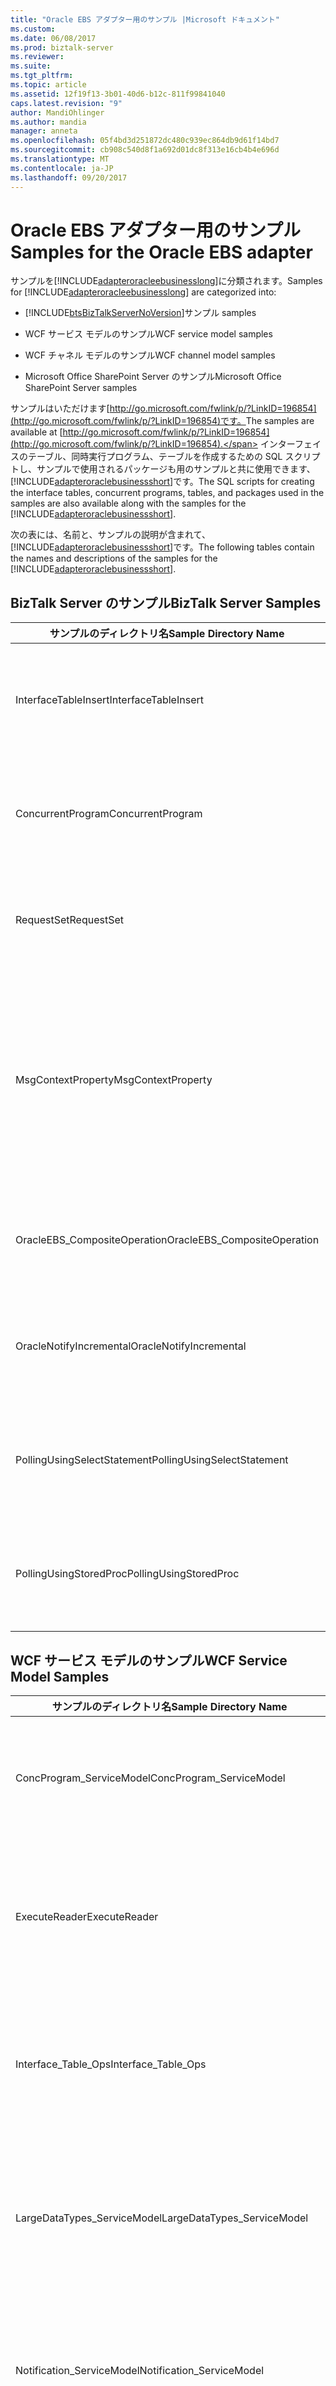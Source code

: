 ```yaml
---
title: "Oracle EBS アダプター用のサンプル |Microsoft ドキュメント"
ms.custom: 
ms.date: 06/08/2017
ms.prod: biztalk-server
ms.reviewer: 
ms.suite: 
ms.tgt_pltfrm: 
ms.topic: article
ms.assetid: 12f19f13-3b01-40d6-b12c-811f99841040
caps.latest.revision: "9"
author: MandiOhlinger
ms.author: mandia
manager: anneta
ms.openlocfilehash: 05f4bd3d251872dc480c939ec864db9d61f14bd7
ms.sourcegitcommit: cb908c540d8f1a692d01dc8f313e16cb4b4e696d
ms.translationtype: MT
ms.contentlocale: ja-JP
ms.lasthandoff: 09/20/2017
---
```

# <a name="samples-for-the-oracle-ebs-adapter"></a><span data-ttu-id="43be2-102">Oracle EBS アダプター用のサンプル</span><span class="sxs-lookup"><span data-stu-id="43be2-102">Samples for the Oracle EBS adapter</span></span>
<span data-ttu-id="43be2-103">サンプルを[!INCLUDE[adapteroracleebusinesslong](../../includes/adapteroracleebusinesslong-md.md)]に分類されます。</span><span class="sxs-lookup"><span data-stu-id="43be2-103">Samples for [!INCLUDE[adapteroracleebusinesslong](../../includes/adapteroracleebusinesslong-md.md)] are categorized into:</span></span>  
  
-   [!INCLUDE[btsBizTalkServerNoVersion](../../includes/btsbiztalkservernoversion-md.md)]<span data-ttu-id="43be2-104">サンプル</span><span class="sxs-lookup"><span data-stu-id="43be2-104"> samples</span></span>  
  
-   <span data-ttu-id="43be2-105">WCF サービス モデルのサンプル</span><span class="sxs-lookup"><span data-stu-id="43be2-105">WCF service model samples</span></span>  
  
-   <span data-ttu-id="43be2-106">WCF チャネル モデルのサンプル</span><span class="sxs-lookup"><span data-stu-id="43be2-106">WCF channel model samples</span></span>  
  
-   <span data-ttu-id="43be2-107">Microsoft Office SharePoint Server のサンプル</span><span class="sxs-lookup"><span data-stu-id="43be2-107">Microsoft Office SharePoint Server samples</span></span>  
  
 <span data-ttu-id="43be2-108">サンプルはいただけます[http://go.microsoft.com/fwlink/p/?LinkID=196854](http://go.microsoft.com/fwlink/p/?LinkID=196854)です。</span><span class="sxs-lookup"><span data-stu-id="43be2-108">The samples are available at [http://go.microsoft.com/fwlink/p/?LinkID=196854](http://go.microsoft.com/fwlink/p/?LinkID=196854).</span></span> <span data-ttu-id="43be2-109">インターフェイスのテーブル、同時実行プログラム、テーブルを作成するための SQL スクリプトし、サンプルで使用されるパッケージも用のサンプルと共に使用できます、[!INCLUDE[adapteroraclebusinessshort](../../includes/adapteroraclebusinessshort-md.md)]です。</span><span class="sxs-lookup"><span data-stu-id="43be2-109">The SQL scripts for creating the interface tables, concurrent programs, tables, and packages used in the samples are also available along with the samples for the [!INCLUDE[adapteroraclebusinessshort](../../includes/adapteroraclebusinessshort-md.md)].</span></span>  
  
 <span data-ttu-id="43be2-110">次の表には、名前と、サンプルの説明が含まれて、[!INCLUDE[adapteroraclebusinessshort](../../includes/adapteroraclebusinessshort-md.md)]です。</span><span class="sxs-lookup"><span data-stu-id="43be2-110">The following tables contain the names and descriptions of the samples for the [!INCLUDE[adapteroraclebusinessshort](../../includes/adapteroraclebusinessshort-md.md)].</span></span>  
  
## <a name="biztalk-server-samples"></a><span data-ttu-id="43be2-111">BizTalk Server のサンプル</span><span class="sxs-lookup"><span data-stu-id="43be2-111">BizTalk Server Samples</span></span>  
  
|<span data-ttu-id="43be2-112">サンプルのディレクトリ名</span><span class="sxs-lookup"><span data-stu-id="43be2-112">Sample Directory Name</span></span>|<span data-ttu-id="43be2-113">Description</span><span class="sxs-lookup"><span data-stu-id="43be2-113">Description</span></span>|  
|---------------------------|-----------------|  
|<span data-ttu-id="43be2-114">InterfaceTableInsert</span><span class="sxs-lookup"><span data-stu-id="43be2-114">InterfaceTableInsert</span></span>|<span data-ttu-id="43be2-115">Oracle E-business Suite を使用して、インターフェイス テーブルにレコードを挿入する方法を示します[!INCLUDE[adapteroraclebusinessshort](../../includes/adapteroraclebusinessshort-md.md)]です。</span><span class="sxs-lookup"><span data-stu-id="43be2-115">Demonstrates how to insert records into an interface table in Oracle E-Business Suite using [!INCLUDE[adapteroraclebusinessshort](../../includes/adapteroraclebusinessshort-md.md)].</span></span>|  
|<span data-ttu-id="43be2-116">ConcurrentProgram</span><span class="sxs-lookup"><span data-stu-id="43be2-116">ConcurrentProgram</span></span>|<span data-ttu-id="43be2-117">Oracle E-business Suite を使用して同時実行プログラムを呼び出す方法を示します、[!INCLUDE[adapteroraclebusinessshort](../../includes/adapteroraclebusinessshort-md.md)]です。</span><span class="sxs-lookup"><span data-stu-id="43be2-117">Demonstrates how to invoke a concurrent program in Oracle E-Business Suite using the [!INCLUDE[adapteroraclebusinessshort](../../includes/adapteroraclebusinessshort-md.md)].</span></span>|  
|<span data-ttu-id="43be2-118">RequestSet</span><span class="sxs-lookup"><span data-stu-id="43be2-118">RequestSet</span></span>|<span data-ttu-id="43be2-119">Oracle E-business Suite を使用して設定要求を呼び出す方法を示します、[!INCLUDE[adapteroraclebusinessshort](../../includes/adapteroraclebusinessshort-md.md)]です。</span><span class="sxs-lookup"><span data-stu-id="43be2-119">Demonstrates how to invoke a request set in Oracle E-Business Suite using the [!INCLUDE[adapteroraclebusinessshort](../../includes/adapteroraclebusinessshort-md.md)].</span></span>|  
|<span data-ttu-id="43be2-120">MsgContextProperty</span><span class="sxs-lookup"><span data-stu-id="43be2-120">MsgContextProperty</span></span>|<span data-ttu-id="43be2-121">によって公開されているメッセージ コンテキスト プロパティを使用する方法を示します、 [!INCLUDE[adapteroraclebusinessshort](../../includes/adapteroraclebusinessshort-md.md)] Oracle E-business Suite を使用して成果物の操作を実行するアプリケーションのコンテキストを設定する、[!INCLUDE[adapteroraclebusinessshort](../../includes/adapteroraclebusinessshort-md.md)]です。</span><span class="sxs-lookup"><span data-stu-id="43be2-121">Demonstrates how to use the message context properties exposed by the [!INCLUDE[adapteroraclebusinessshort](../../includes/adapteroraclebusinessshort-md.md)] to set application context to perform operations on artifacts in Oracle E-Business Suite using the [!INCLUDE[adapteroraclebusinessshort](../../includes/adapteroraclebusinessshort-md.md)].</span></span>|  
|<span data-ttu-id="43be2-122">OracleEBS_CompositeOperation</span><span class="sxs-lookup"><span data-stu-id="43be2-122">OracleEBS_CompositeOperation</span></span>|<span data-ttu-id="43be2-123">Oracle E-business Suite を使用して複合操作を実行する方法を示します、[!INCLUDE[adapteroraclebusinessshort](../../includes/adapteroraclebusinessshort-md.md)]です。</span><span class="sxs-lookup"><span data-stu-id="43be2-123">Demonstrates how to perform composite operations in Oracle E-Business Suite using the [!INCLUDE[adapteroraclebusinessshort](../../includes/adapteroraclebusinessshort-md.md)].</span></span>|  
|<span data-ttu-id="43be2-124">OracleNotifyIncremental</span><span class="sxs-lookup"><span data-stu-id="43be2-124">OracleNotifyIncremental</span></span>|<span data-ttu-id="43be2-125">Oracle を使用して「インクリメント」のクエリ通知メッセージを受信する方法を示します、[!INCLUDE[adapteroraclebusinessshort](../../includes/adapteroraclebusinessshort-md.md)]です。</span><span class="sxs-lookup"><span data-stu-id="43be2-125">Demonstrates how to receive “incremental” query notification messages from Oracle using the [!INCLUDE[adapteroraclebusinessshort](../../includes/adapteroraclebusinessshort-md.md)].</span></span>|  
|<span data-ttu-id="43be2-126">PollingUsingSelectStatement</span><span class="sxs-lookup"><span data-stu-id="43be2-126">PollingUsingSelectStatement</span></span>|<span data-ttu-id="43be2-127">SELECT ステートメントを使用して、ポーリング クエリを構成しを使用して結果を受信する方法を示します、[!INCLUDE[adapteroraclebusinessshort](../../includes/adapteroraclebusinessshort-md.md)]です。</span><span class="sxs-lookup"><span data-stu-id="43be2-127">Demonstrates how to configure a polling query using a SELECT statement and receive the results using the   [!INCLUDE[adapteroraclebusinessshort](../../includes/adapteroraclebusinessshort-md.md)].</span></span>|  
|<span data-ttu-id="43be2-128">PollingUsingStoredProc</span><span class="sxs-lookup"><span data-stu-id="43be2-128">PollingUsingStoredProc</span></span>|<span data-ttu-id="43be2-129">使用して結果を受信およびストアド プロシージャを使用して、ポーリング クエリを構成する方法を示します、[!INCLUDE[adapteroraclebusinessshort](../../includes/adapteroraclebusinessshort-md.md)]です。</span><span class="sxs-lookup"><span data-stu-id="43be2-129">Demonstrates how to configure a polling query using a stored procedure and receive the results using the   [!INCLUDE[adapteroraclebusinessshort](../../includes/adapteroraclebusinessshort-md.md)].</span></span>|  
  
## <a name="wcf-service-model-samples"></a><span data-ttu-id="43be2-130">WCF サービス モデルのサンプル</span><span class="sxs-lookup"><span data-stu-id="43be2-130">WCF Service Model Samples</span></span>  
  
|<span data-ttu-id="43be2-131">サンプルのディレクトリ名</span><span class="sxs-lookup"><span data-stu-id="43be2-131">Sample Directory Name</span></span>|<span data-ttu-id="43be2-132">Description</span><span class="sxs-lookup"><span data-stu-id="43be2-132">Description</span></span>|  
|---------------------------|-----------------|  
|<span data-ttu-id="43be2-133">ConcProgram_ServiceModel</span><span class="sxs-lookup"><span data-stu-id="43be2-133">ConcProgram_ServiceModel</span></span>|<span data-ttu-id="43be2-134">アダプターを使用して Oracle E-business Suite でプログラムを呼び出す方法を示します。</span><span class="sxs-lookup"><span data-stu-id="43be2-134">Demonstrates how to invoke concurrent programs in Oracle E-Business Suite using the adapter.</span></span>|  
|<span data-ttu-id="43be2-135">ExecuteReader</span><span class="sxs-lookup"><span data-stu-id="43be2-135">ExecuteReader</span></span>|<span data-ttu-id="43be2-136">アダプターを使用して Oracle E-business Suite では ExecuteReader 操作を呼び出す方法を示します。</span><span class="sxs-lookup"><span data-stu-id="43be2-136">Demonstrates how to invoke an ExecuteReader operation on Oracle E-Business Suite using the adapter.</span></span>|  
|<span data-ttu-id="43be2-137">Interface_Table_Ops</span><span class="sxs-lookup"><span data-stu-id="43be2-137">Interface_Table_Ops</span></span>|<span data-ttu-id="43be2-138">アダプターを使用して Oracle E-business Suite のインターフェイス テーブルに対する操作を実行する方法を示します。</span><span class="sxs-lookup"><span data-stu-id="43be2-138">Demonstrates how to perform operations on interface tables in Oracle E-Business Suite using the adapter.</span></span>|  
|<span data-ttu-id="43be2-139">LargeDataTypes_ServiceModel</span><span class="sxs-lookup"><span data-stu-id="43be2-139">LargeDataTypes_ServiceModel</span></span>|<span data-ttu-id="43be2-140">アダプターを使用して Oracle E-business Suite での大規模なデータ型の列を持つテーブルの操作を実行する方法を示します。</span><span class="sxs-lookup"><span data-stu-id="43be2-140">Demonstrates how to perform operations on tables with columns of large data types in Oracle E-Business Suite using the adapter.</span></span>|  
|<span data-ttu-id="43be2-141">Notification_ServiceModel</span><span class="sxs-lookup"><span data-stu-id="43be2-141">Notification_ServiceModel</span></span>|<span data-ttu-id="43be2-142">Oracle E-BUSINESS Suite アダプターを使用して背後にあるデータベースから通知を受け取る方法を示します。</span><span class="sxs-lookup"><span data-stu-id="43be2-142">Demonstrates how to receive notifications from databases behind Oracle E-Business Suite using the adapter.</span></span>|  
|<span data-ttu-id="43be2-143">SelectPolling_ServiceModel</span><span class="sxs-lookup"><span data-stu-id="43be2-143">SelectPolling_ServiceModel</span></span>|<span data-ttu-id="43be2-144">SELECT ステートメントを使用してアダプターを使用して Oracle E-business Suite でのインターフェイス テーブルをポーリングする方法を示します。</span><span class="sxs-lookup"><span data-stu-id="43be2-144">Demonstrates how to use a SELECT statement to poll an interface table in Oracle E-Business Suite using the adapter.</span></span>|  
|<span data-ttu-id="43be2-145">StoredProcPolling_ServiceModel</span><span class="sxs-lookup"><span data-stu-id="43be2-145">StoredProcPolling_ServiceModel</span></span>|<span data-ttu-id="43be2-146">ストアド プロシージャを使用してアダプターを使用して Oracle E-business Suite でテーブルをポーリングする方法を示します。</span><span class="sxs-lookup"><span data-stu-id="43be2-146">Demonstrates how to use a stored procedure to poll tables in Oracle E-Business Suite using the adapter.</span></span>|  
  
## <a name="wcf-channel-model-samples"></a><span data-ttu-id="43be2-147">WCF チャネル モデルのサンプル</span><span class="sxs-lookup"><span data-stu-id="43be2-147">WCF Channel Model Samples</span></span>  
  
|<span data-ttu-id="43be2-148">サンプルのディレクトリ名</span><span class="sxs-lookup"><span data-stu-id="43be2-148">Sample Directory Name</span></span>|<span data-ttu-id="43be2-149">Description</span><span class="sxs-lookup"><span data-stu-id="43be2-149">Description</span></span>|  
|---------------------------|-----------------|  
|<span data-ttu-id="43be2-150">InsertOperation</span><span class="sxs-lookup"><span data-stu-id="43be2-150">InsertOperation</span></span>|<span data-ttu-id="43be2-151">アダプターを使用して Oracle E-business Suite のインターフェイス テーブルに対して挿入操作を実行する方法を示します。</span><span class="sxs-lookup"><span data-stu-id="43be2-151">Demonstrates how to perform an Insert operation on an interface table in Oracle E-Business Suite using the adapter.</span></span>|  
|<span data-ttu-id="43be2-152">SelectPolling_ChannelModel</span><span class="sxs-lookup"><span data-stu-id="43be2-152">SelectPolling_ChannelModel</span></span>|<span data-ttu-id="43be2-153">SELECT ステートメントを使用してアダプターを使用して Oracle E-business Suite でのインターフェイス テーブルをポーリングする方法を示します。</span><span class="sxs-lookup"><span data-stu-id="43be2-153">Demonstrates how to use a SELECT statement to poll an interface table in Oracle E-Business Suite using the adapter.</span></span>|  
  
## <a name="microsoft-office-sharepoint-server-samples"></a><span data-ttu-id="43be2-154">Microsoft Office SharePoint Server をサンプルします。</span><span class="sxs-lookup"><span data-stu-id="43be2-154">Microsoft Office SharePoint Server Samples</span></span>  
  
|<span data-ttu-id="43be2-155">サンプルのディレクトリ名</span><span class="sxs-lookup"><span data-stu-id="43be2-155">Sample Directory Name</span></span>|<span data-ttu-id="43be2-156">Description</span><span class="sxs-lookup"><span data-stu-id="43be2-156">Description</span></span>|  
|---------------------------|-----------------|  
|<span data-ttu-id="43be2-157">MOSS_Sample</span><span class="sxs-lookup"><span data-stu-id="43be2-157">MOSS_Sample</span></span>|<span data-ttu-id="43be2-158">使用する方法を示します、[!INCLUDE[adapteroraclebusinessshort](../../includes/adapteroraclebusinessshort-md.md)]を Oracle E-business Suite の成果物から Windows Communication Foundation (WCF) サービスを作成し、WCF サービスを使用してビジネス データ一覧 Web パーツを使用して Microsoft Office SharePoint Server にデータを表示します。</span><span class="sxs-lookup"><span data-stu-id="43be2-158">Demonstrates how to use the [!INCLUDE[adapteroraclebusinessshort](../../includes/adapteroraclebusinessshort-md.md)] to create a Windows Communication Foundation (WCF) service from Oracle E-Business Suite artifacts, and then use the WCF service to display data in Microsoft Office SharePoint Server using a Business Data List Web Part.</span></span>|  
  
## <a name="see-also"></a><span data-ttu-id="43be2-159">参照</span><span class="sxs-lookup"><span data-stu-id="43be2-159">See Also</span></span>  
[<span data-ttu-id="43be2-160">Oracle E-business Suite アプリケーションを開発します。</span><span class="sxs-lookup"><span data-stu-id="43be2-160">Develop your Oracle E-Business Suite applications</span></span>](../../adapters-and-accelerators/adapter-oracle-ebs/develop-your-oracle-e-business-suite-applications.md)